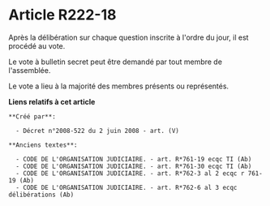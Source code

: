 # Article R222-18

Après la délibération sur chaque question inscrite à l'ordre du jour, il est procédé au vote.

Le vote à bulletin secret peut être demandé par tout membre de l'assemblée.

Le vote a lieu à la majorité des membres présents ou représentés.

**Liens relatifs à cet article**

	**Créé par**:

	  - Décret n°2008-522 du 2 juin 2008 - art. (V)

	**Anciens textes**:

	  - CODE DE L'ORGANISATION JUDICIAIRE. - art. R*761-19 ecqc TI (Ab)
	  - CODE DE L'ORGANISATION JUDICIAIRE. - art. R*761-30 ecqc TI (Ab)
	  - CODE DE L'ORGANISATION JUDICIAIRE. - art. R*762-3 al 2 ecqc r 761-19 (Ab)
	  - CODE DE L'ORGANISATION JUDICIAIRE. - art. R*762-6 al 3 ecqc délibérations (Ab)
